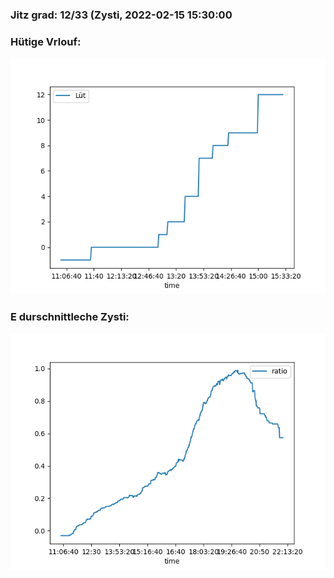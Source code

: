 ### Jitz grad: 12/33 (Zysti, 2022-02-15 15:30:00

### Hütige Vrlouf:
![Graph](Today.png)

### E durschnittleche Zysti:
![Graph](Zysti.png)